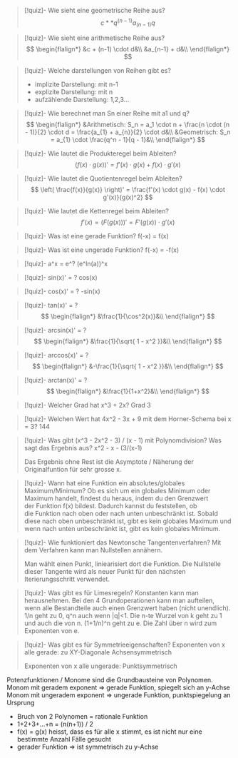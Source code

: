 
> [!quiz]- Wie sieht eine geometrische Reihe aus?
> $$
> c ** q^(n-1)
> a_(n-1) q
> $$

> [!quiz]- Wie sieht eine arithmetische Reihe aus?
> $$
> \begin{flalign*}
> &c + (n-1) \cdot d&\\
> &a_{n-1} + d&\\
> \end{flalign*}
> $$

> [!quiz]- Welche darstellungen von Reihen gibt es?
> - implizite Darstellung: mit n-1
> - explizite Darstellung: mit n
> - aufzählende Darstellung: 1,2,3...

> [!quiz]- Wie berechnet man Sn einer Reihe mit a1 und q?
> $$
> \begin{flalign*}
> &Arithmetisch: S_n = a_1 \cdot n + \frac{n \cdot (n - 1)}{2} \cdot d = \frac{a_{1} + a_{n}}{2} \cdot d&\\
> &Geometrisch: S_n = a_{1} \cdot \frac{q^n - 1}{q - 1}&\\
> \end{flalign*}
> $$

> [!quiz]- Wie lautet die Produkteregel beim Ableiten?
> $$
> (f(x) \cdot g(x))' = f'(x) \cdot g(x) + f(x) \cdot g'(x)
> $$

> [!quiz]- Wie lautet die Quotientenregel beim Ableiten?
> $$
> \left( \frac{f(x)}{g(x)} \right)' = \frac{f'(x) \cdot g(x) - f(x) \cdot g'(x)}{g(x)^2}
> $$

> [!quiz]- Wie lautet die Kettenregel beim Ableiten?
> $$
> f'(x) = (F(g(x)))' = F'(g(x)) \cdot g'(x)
> $$

> [!quiz]- Was ist eine gerade Funktion?
> f(-x) = f(x)

> [!quiz]- Was ist eine ungerade Funktion?
> f(-x) = -f(x)

> [!quiz]- a^x = e^?
> (e^ln(a))^x

> [!quiz]- sin(x)' = ?
> cos(x)

> [!quiz]-  cos(x)' = ?
> -sin(x)

> [!quiz]- tan(x)' = ?
> $$
> \begin{flalign*}
> &\frac{1}{\cos^2(x)}&\\
> \end{flalign*}
> $$

> [!quiz]- arcsin(x)' = ?
> $$
> \begin{flalign*}
> &\frac{1}{\sqrt{ 1 - x^2 }}&\\
> \end{flalign*}
> $$

> [!quiz]- arccos(x)' = ?
> $$
> \begin{flalign*}
> &-\frac{1}{\sqrt{ 1 - x^2 }}&\\
> \end{flalign*}
> $$

> [!quiz]- arctan(x)' = ?
> $$
> \begin{flalign*}
> &\frac{1}{1+x^2}&\\
> \end{flalign*}
> $$

> [!quiz]- Welcher Grad hat x^3 + 2x?
> Grad 3

> [!quiz]- Welchen Wert hat 4x^2 - 3x + 9 mit dem Horner-Schema bei x = 3?
> 144

> [!quiz]- Was gibt (x^3 - 2x^2 - 3) / (x - 1) mit Polynomdivision? Was sagt das Ergebnis aus?
> x^2 - x - (3/(x-1)
> 
> Das Ergebnis ohne Rest ist die Asymptote / Näherung der Originalfuntion für sehr grosse x.

> [!quiz]- Wann hat eine Funktion ein absolutes/globales Maximum/Minimum?
> Ob es sich um ein globales Minimum oder Maximum handelt, findest du heraus, indem du den Grenzwert der Funktion f(x) bildest. Dadurch kannst du feststellen, ob die Funktion nach oben oder nach unten unbeschränkt ist. Sobald diese nach oben unbeschränkt ist, gibt es kein globales Maximum und wenn nach unten unbeschränkt ist, gibt es kein globales Minimum.

> [!quiz]- Wie funktioniert das Newtonsche Tangentenverfahren?
> Mit dem Verfahren kann man Nullstellen annähern.
> 
> Man wählt einen Punkt, liniearisiert dort die Funktion. Die Nullstelle dieser Tangente wird als neuer Punkt für den nächsten Iterierungsschritt verwendet.

> [!quiz]- Was gibt es für Limesregeln?
> Konstanten kann man herausnehmen. Bei den 4 Grundoperationen kann man aufteilen, wenn alle Bestandteile auch einen Grenzwert haben (nicht unendlich). 1/n geht zu 0, q^n auch wenn |q|<1. Die n-te Wurzel von k geht zu 1 und auch die von n. (1+1/n)^n geht zu e. Die Zahl über n wird zum Exponenten von e.

> [!quiz]- Was gibt es für Symmetrieeigenschaften?
> Exponenten von x alle gerade: zu XY-Diagonale Achsensymmetrisch
> 
> Exponenten von x alle ungerade: Punktsymmetrisch

Potenzfunktionen / Monome sind die Grundbausteine von Polynomen.
Monom mit geradem exponent => gerade Funktion, spiegelt sich an y-Achse
Monom mit ungeradem exponent => ungerade Funktion, punktspiegelung an Ursprung
- Bruch von 2 Polynomen = rationale Funktion
- 1+2+3+...+n = (n(n+1)) / 2
- f(x) = g(x) heisst, dass es für alle x stimmt, es ist nicht nur eine bestimmte Anzahl Fälle gesucht
- gerader Funktion => ist symmetrisch zu y-Achse